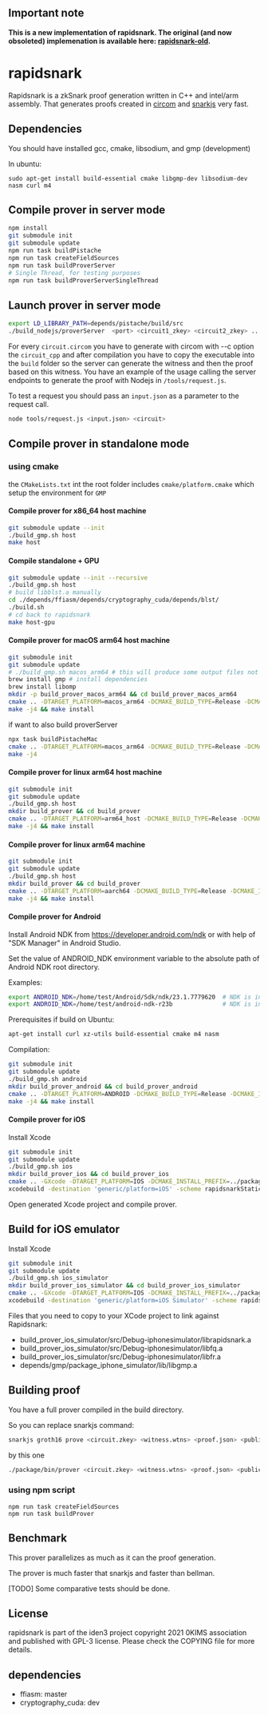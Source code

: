 ## Important note

**This is a new implementation of rapidsnark. The original (and now obsoleted) implemenation is available here: [rapidsnark-old](https://github.com/iden3/rapidsnark-old).**

# rapidsnark

Rapidsnark is a zkSnark proof generation written in C++ and intel/arm assembly. That generates proofs created in [circom](https://github.com/iden3/snarkjs) and [snarkjs](https://github.com/iden3/circom) very fast.

## Dependencies

You should have installed gcc, cmake, libsodium, and gmp (development)

In ubuntu:

```
sudo apt-get install build-essential cmake libgmp-dev libsodium-dev nasm curl m4
```

## Compile prover in server mode

```sh
npm install
git submodule init
git submodule update
npm run task buildPistache
npm run task createFieldSources
npm run task buildProverServer
# Single Thread, for testing purposes
npm run task buildProverServerSingleThread
```

## Launch prover in server mode
```sh
export LD_LIBRARY_PATH=depends/pistache/build/src
./build_nodejs/proverServer  <port> <circuit1_zkey> <circuit2_zkey> ... <circuitN_zkey>
```

For every `circuit.circom` you have to generate with circom with --c option the `circuit_cpp` and after compilation you have to copy the executable into the `build` folder so the server can generate the witness and then the proof based on this witness.
You have an example of the usage calling the server endpoints to generate the proof with Nodejs in `/tools/request.js`.

To test a request you should pass an `input.json` as a parameter to the request call.
```sh
node tools/request.js <input.json> <circuit>
```


## Compile prover in standalone mode

### using cmake
the `CMakeLists.txt` int the root folder includes `cmake/platform.cmake` which setup the environment for `GMP`

#### Compile prover for x86_64 host machine

```sh
git submodule update --init
./build_gmp.sh host
make host
```

#### Compile standalone + GPU

```sh
git submodule update --init --recursive
./build_gmp.sh host
# build libblst.a manually
cd ./depends/ffiasm/depends/cryptography_cuda/depends/blst/
./build.sh
# cd back to rapidsnark
make host-gpu
```

#### Compile prover for macOS arm64 host machine

```sh
git submodule init
git submodule update
# ./build_gmp.sh macos_arm64 # this will produce some output files not whitlisted as per company policy
brew install gmp # install dependencies
brew install libomp
mkdir -p build_prover_macos_arm64 && cd build_prover_macos_arm64
cmake .. -DTARGET_PLATFORM=macos_arm64 -DCMAKE_BUILD_TYPE=Release -DCMAKE_INSTALL_PREFIX=../package -DUSE_LOGGER=ON  -DGMP_INCLUDE_DIR=/opt/homebrew/include -DGMP_LIB_DIR=/opt/homebrew/lib
make -j4 && make install
```

if want to also build proverServer
```sh
npx task buildPistacheMac
cmake .. -DTARGET_PLATFORM=macos_arm64 -DCMAKE_BUILD_TYPE=Release -DCMAKE_INSTALL_PREFIX=../package -DUSE_LOGGER=ON  -DGMP_INCLUDE_DIR=/opt/homebrew/include -DGMP_LIB_DIR=/opt/homebrew/lib -DBUILD_SERVER=ON
make -j4
```

#### Compile prover for linux arm64 host machine

```sh
git submodule init
git submodule update
./build_gmp.sh host
mkdir build_prover && cd build_prover
cmake .. -DTARGET_PLATFORM=arm64_host -DCMAKE_BUILD_TYPE=Release -DCMAKE_INSTALL_PREFIX=../package
make -j4 && make install
```

#### Compile prover for linux arm64 machine

```sh
git submodule init
git submodule update
./build_gmp.sh host
mkdir build_prover && cd build_prover
cmake .. -DTARGET_PLATFORM=aarch64 -DCMAKE_BUILD_TYPE=Release -DCMAKE_INSTALL_PREFIX=../package_aarch64
make -j4 && make install
```

#### Compile prover for Android

Install Android NDK from https://developer.android.com/ndk or with help of "SDK Manager" in Android Studio.

Set the value of ANDROID_NDK environment variable to the absolute path of Android NDK root directory.

Examples:

```sh
export ANDROID_NDK=/home/test/Android/Sdk/ndk/23.1.7779620  # NDK is installed by "SDK Manager" in Android Studio.
export ANDROID_NDK=/home/test/android-ndk-r23b              # NDK is installed as a stand-alone package.
```

Prerequisites if build on Ubuntu:

```sh
apt-get install curl xz-utils build-essential cmake m4 nasm
```

Compilation:

```sh
git submodule init
git submodule update
./build_gmp.sh android
mkdir build_prover_android && cd build_prover_android
cmake .. -DTARGET_PLATFORM=ANDROID -DCMAKE_BUILD_TYPE=Release -DCMAKE_INSTALL_PREFIX=../package_android
make -j4 && make install
```

#### Compile prover for iOS

Install Xcode

```sh
git submodule init
git submodule update
./build_gmp.sh ios
mkdir build_prover_ios && cd build_prover_ios
cmake .. -GXcode -DTARGET_PLATFORM=IOS -DCMAKE_INSTALL_PREFIX=../package_ios
xcodebuild -destination 'generic/platform=iOS' -scheme rapidsnarkStatic -project rapidsnark.xcodeproj -configuration Release
```
Open generated Xcode project and compile prover.

## Build for iOS emulator

Install Xcode

```sh
git submodule init
git submodule update
./build_gmp.sh ios_simulator
mkdir build_prover_ios_simulator && cd build_prover_ios_simulator
cmake .. -GXcode -DTARGET_PLATFORM=IOS -DCMAKE_INSTALL_PREFIX=../package_ios_simulator -DUSE_ASM=NO
xcodebuild -destination 'generic/platform=iOS Simulator' -scheme rapidsnarkStatic -project rapidsnark.xcodeproj
```

Files that you need to copy to your XCode project to link against Rapidsnark:
* build_prover_ios_simulator/src/Debug-iphonesimulator/librapidsnark.a
* build_prover_ios_simulator/src/Debug-iphonesimulator/libfq.a
* build_prover_ios_simulator/src/Debug-iphonesimulator/libfr.a
* depends/gmp/package_iphone_simulator/lib/libgmp.a

## Building proof

You have a full prover compiled in the build directory.

So you can replace snarkjs command:

```sh
snarkjs groth16 prove <circuit.zkey> <witness.wtns> <proof.json> <public.json>
```

by this one
```sh
./package/bin/prover <circuit.zkey> <witness.wtns> <proof.json> <public.json>
```


### using npm script
```
npm run task createFieldSources
npm run task buildProver
```
## Benchmark

This prover parallelizes as much as it can the proof generation.

The prover is much faster that snarkjs and faster than bellman.

[TODO] Some comparative tests should be done.


## License

rapidsnark is part of the iden3 project copyright 2021 0KIMS association and published with GPL-3 license. Please check the COPYING file for more details.



## dependencies
- ffiasm: master
- cryptography_cuda: dev
